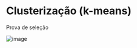 # Clusterização (k-means)
Prova de seleção								
								
								
![image](https://user-images.githubusercontent.com/60190783/113884891-bf47b100-9795-11eb-81a2-c78c1ee1b767.png)


